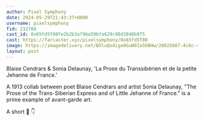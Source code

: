 ```yaml
---
author: Pixel Symphony
date: 2024-05-29T21:43:37+0000
username: pixelsymphony
fid: 232704
cast_id: 0x65fd5f80fe2b2b3af96a59bfa629c98d3840b975
cast: https://farcaster.xyz/pixelsymphony/0x65fd5f80
image: https://imagedelivery.net/BXluQx4ige9GuW0Ia56BHw/20025607-4c6c-4cb8-3d06-f59be67f8e00/original
layout: post
---
```


Blaise Cendrars & Sonia Delaunay, 'La Prose du Transsibérien et de la petite Jehanne de France.'

A 1913 collab between poet Blaise Cendrars and artist Sonia Delaunay, "The Prose of the Trans-Siberian Express and of Little Jehanne of France." is a prime example of avant-garde art.

A short 🧵 👇

<img src='https://imagedelivery.net/BXluQx4ige9GuW0Ia56BHw/20025607-4c6c-4cb8-3d06-f59be67f8e00/original' alt='' referrerpolicy='no-referrer'/>
